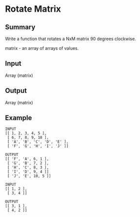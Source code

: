 # Rotate Matrix

## Summary

Write a function that rotates a NxM matrix 90 degrees clockwise.

matrix - an array of arrays of values.

## Input

Array (matrix)

## Output

Array (matrix)

## Example

```
INPUT
[[ 1, 2, 3, 4, 5 ],
 [ 6, 7, 8, 9, 10 ],
 [ 'A', 'B', 'C', 'D', 'E' ],
 [ 'F', 'G', 'H', 'I', 'J' ]]

OUTPUT
[[ 'F', 'A', 6, 1 ],
 [ 'G', 'B', 7, 2 ],
 [ 'H', 'C', 8, 3 ],
 [ 'I', 'D', 9, 4 ]]
 [ 'J', 'E', 10, 5 ]]
```

```
INPUT
[[ 1, 2 ],
 [ 3, 4 ]]

OUTPUT
[[ 3, 1 ],
 [ 4, 2 ]]
```